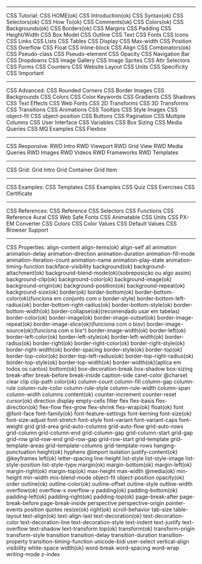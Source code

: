 ________________
CSS Tutorial:
CSS HOME(ok)
CSS Introduction(ok)
CSS Syntax(ok)
CSS Selectors(ok)
CSS How To(ok)
CSS Comments(ok)
CSS Colors(ok)
CSS Backgrounds(ok)
CSS Borders(ok)
CSS Margins
CSS Padding
CSS Height/Width
CSS Box Model
CSS Outline
CSS Text
CSS Fonts
CSS Icons
CSS Links
CSS Lists
CSS Tables
CSS Display
CSS Max-width
CSS Position
CSS Overflow
CSS Float
CSS Inline-block
CSS Align
CSS Combinators(ok)
CSS Pseudo-class
CSS Pseudo-element
CSS Opacity
CSS Navigation Bar
CSS Dropdowns
CSS Image Gallery
CSS Image Sprites
CSS Attr Selectors
CSS Forms
CSS Counters
CSS Website Layout
CSS Units
CSS Specificity
CSS !important

___________________
CSS Advanced:
CSS Rounded Corners
CSS Border Images
CSS Backgrounds
CSS Colors
CSS Color Keywords
CSS Gradients
CSS Shadows
CSS Text Effects
CSS Web Fonts
CSS 2D Transforms
CSS 3D Transforms
CSS Transitions
CSS Animations
CSS Tooltips
CSS Style Images
CSS object-fit
CSS object-position
CSS Buttons
CSS Pagination
CSS Multiple Columns
CSS User Interface
CSS Variables
CSS Box Sizing
CSS Media Queries
CSS MQ Examples
CSS Flexbox

___________________
CSS Responsive:
RWD Intro
RWD Viewport
RWD Grid View
RWD Media Queries
RWD Images
RWD Videos
RWD Frameworks
RWD Templates

_____________________
CSS Grid:
Grid Intro
Grid Container
Grid Item

____________________
CSS Examples:
CSS Templates
CSS Examples
CSS Quiz
CSS Exercises
CSS Certificate

____________________
CSS References:
CSS Reference
CSS Selectors
CSS Functions
CSS Reference Aural
CSS Web Safe Fonts
CSS Animatable
CSS Units
CSS PX-EM Converter
CSS Colors
CSS Color Values
CSS Default Values
CSS Browser Support

__________________________________________________
CSS Properties:
align-content
align-items(ok)
align-self
all
animation
animation-delay
animation-direction
animation-duration
animation-fill-mode
animation-iteration-count
animation-name
animation-play-state
animation-timing-function
backface-visibility
background(ok)
background-attachment(ok)
background-blend-mode(ok)(sobreposição ou algo assim)
background-clip(ok)
background-color(ok)
background-image(ok)
background-origin(ok)
background-position(ok)
background-repeat(ok)
background-size(ok)
border(ok)
border-bottom(ok)
border-bottom-color(ok)(funciona em conjunto com o border-style)
border-bottom-left-radius(ok)
border-bottom-right-radius(ok)
border-bottom-style(ok)
border-bottom-width(ok)
border-collapse(ok)(recomendado usar em tabelas)
border-color(ok)
border-image(ok)
border-image-outset(ok)
border-image-repeat(ok)
border-image-slice(ok)(funciona com o bisv)
border-image-source(ok)(funciona com o bis^)
border-image-width(ok)
border-left(ok)
border-left-color(ok)
border-left-style(ok)
border-left-width(ok)
border-radius(ok)
border-right(ok)
border-right-color(ok)
border-right-style(ok)
border-right-width(ok)
border-spacing
border-style(ok)
border-top(ok)
border-top-color(ok)
border-top-left-radius(ok)
border-top-right-radius(ok)
border-top-style(ok)
border-top-width(ok)
border-width(ok)(aplica em todos os cantos)
bottom(ok)
box-decoration-break
box-shadow
box-sizing
break-after
break-before
break-inside
caption-side
caret-color
@charset
clear
clip
clip-path
color(ok)
column-count
column-fill
column-gap
column-rule
column-rule-color
column-rule-style
column-rule-width
column-span
column-width
columns
content(ok)
counter-increment
counter-reset
cursor(ok)
direction
display
empty-cells
filter
flex
flex-basis
flex-direction(ok)
flex-flow
flex-grow
flex-shrink
flex-wrap(ok)
float(ok)
font
@font-face
font-family(ok)
font-feature-settings
font-kerning
font-size(ok)
font-size-adjust
font-stretch
font-style
font-variant
font-variant-caps
font-weight
grid
grid-area
grid-auto-columns
grid-auto-flow
grid-auto-rows
grid-column
grid-column-end
grid-column-gap
grid-column-start
grid-gap
grid-row
grid-row-end
grid-row-gap
grid-row-start
grid-template
grid-template-areas
grid-template-columns
grid-template-rows
hanging-punctuation
height(ok)
hyphens
@import
isolation
justify-content(ok)
@keyframes
left(ok)
letter-spacing
line-height
list-style
list-style-image
list-style-position
list-style-type
margin(ok)
margin-bottom(ok)
margin-left(ok)
margin-right(ok)
margin-top(ok)
max-height
max-width
@media(ok)
min-height
min-width
mix-blend-mode
object-fit
object-position
opacity(ok)
order
outline(ok)
outline-color(ok)
outline-offset
outline-style
outline-width
overflow(ok)
overflow-x
overflow-y
padding(ok)
padding-bottom(ok)
padding-left(ok)
padding-right(ok)
padding-top(ok)
page-break-after
page-break-before
page-break-inside
perspective
perspective-origin
pointer-events
position
quotes
resize(ok)
right(ok)
scroll-behavior
tab-size
table-layout
text-align(ok)
text-align-last
text-decoration(ok)
text-decoration-color
text-decoration-line
text-decoration-style
text-indent
text-justify
text-overflow
text-shadow
text-transform
top(ok)
transform(ok)
transform-origin
transform-style
transition
transition-delay
transition-duration
transition-property
transition-timing-function
unicode-bidi
user-select
vertical-align
visibility
white-space
width(ok)
word-break
word-spacing
word-wrap
writing-mode
z-index

